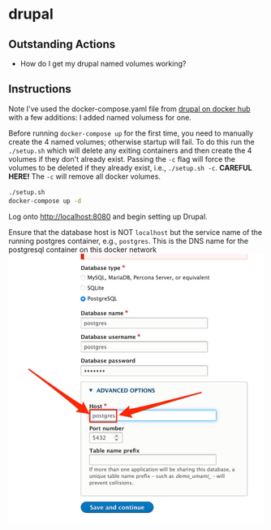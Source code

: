 
# drupal

## Outstanding Actions

* How do I get my drupal named volumes working?
## Instructions

Note I've used the docker-compose.yaml file from [drupal on docker hub](https://hub.docker.com/_/drupal) with a few additions:  I added named volumess for one.

Before running ``docker-compose up`` for the first time, you need to manually create the 4 named volumes; otherwise startup will fail.  To do this run the ``./setup.sh`` which will delete any exiting containers and then create the 4 volumes if they don't already exist.  Passing the ``-c`` flag will force the volumes to be deleted if they already exist, i.e., ``./setup.sh -c``.  **CAREFUL HERE!**  The ``-c`` will remove all docker volumes.

```bash
./setup.sh
docker-compose up -d
```

Log onto <http://localhost:8080> and begin setting up Drupal.

Ensure that the database host is NOT ``localhost`` but the service name of the running postgres container, e.g., ``postgres``.  This is the DNS name for the postgresql container on this docker network
![](database_configuration.png)